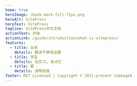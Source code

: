 ```yaml
---
home: true
heroImage: /book-mark-fill-72px.png
heroAlt: VitePress
heroText: VitePress
tagline: VitePress中文文档
actionText: 开始
actionLink: /guide/introduction/what-is-vitepress/
features:
  - title: 业余
    details: 翻译不够信达雅
  - title: 学生
    details: 在实习, 有点忙
  - title: 累
    details: 请帮助我
footer: MIT Licensed | Copyright © 2021-present Cabbage9
---
```

